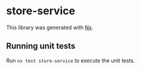 # store-service

This library was generated with [Nx](https://nx.dev).

## Running unit tests

Run `nx test store-service` to execute the unit tests.
